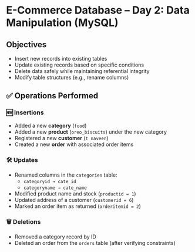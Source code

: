 # E-Commerce Database – Day 2: Data Manipulation (MySQL)

##  Objectives

- Insert new records into existing tables
- Update existing records based on specific conditions
- Delete data safely while maintaining referential integrity
- Modify table structures (e.g., rename columns)

## ✅ Operations Performed

### 🆕 Insertions
- Added a new **category** (`food`)
- Added a new **product** (`oreo_biscuits`) under the new category
- Registered a new **customer** (`t naveen`)
- Created a new **order** with associated order items

### 🛠️ Updates
- Renamed columns in the `categories` table:
  - `categoryid → cate_id`
  - `categoryname → cate_name`
- Modified product name and stock (`productid = 1`)
- Updated address of a customer (`customerid = 6`)
- Marked an order item as returned (`orderitemid = 2`)

### 🗑️ Deletions
- Removed a category record by ID
- Deleted an order from the `orders` table (after verifying constraints)

